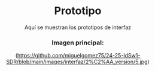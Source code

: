 <div align="center">

# Prototipo

Aquí se muestran los prototipos de interfaz

### Imagen principal:

(https://github.com/miguelgomez75/24-25-IdSw1-SDR/blob/main/images/interfaz/2%C2%AA_version/5.jpg)

</div>